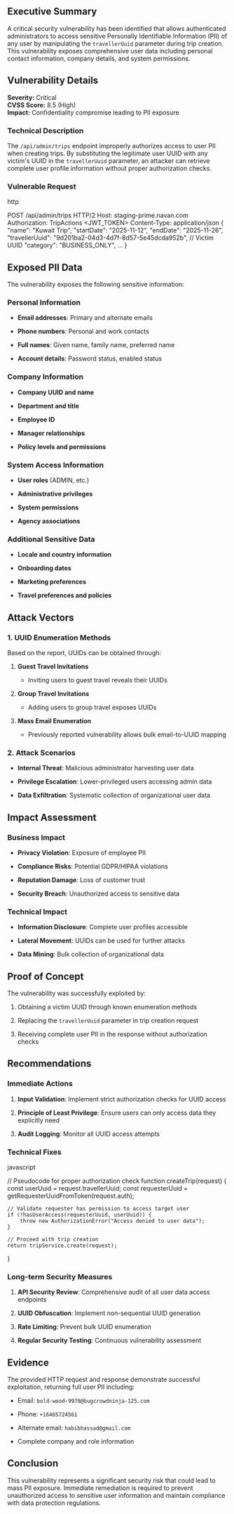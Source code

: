 ## Executive Summary

A critical security vulnerability has been identified that allows authenticated administrators to access sensitive Personally Identifiable Information (PII) of any user by manipulating the `travellerUuid` parameter during trip creation. This vulnerability exposes comprehensive user data including personal contact information, company details, and system permissions.

## Vulnerability Details

**Severity:** Critical  
**CVSS Score:** 8.5 (High)  
**Impact:** Confidentiality compromise leading to PII exposure

### Technical Description

The `/api/admin/trips` endpoint improperly authorizes access to user PII when creating trips. By substituting the legitimate user UUID with any victim's UUID in the `travellerUuid` parameter, an attacker can retrieve complete user profile information without proper authorization checks.

### Vulnerable Request

http

POST /api/admin/trips HTTP/2
Host: staging-prime.navan.com
Authorization: TripActions <JWT_TOKEN>
Content-Type: application/json
{
  "name": "Kuwait Trip",
  "startDate": "2025-11-12",
  "endDate": "2025-11-26",
  "travellerUuid": "9d201ba2-04d3-4d7f-8d57-5e45dcda952b", // Victim UUID
  "category": "BUSINESS_ONLY",
  ...
}

## Exposed PII Data

The vulnerability exposes the following sensitive information:

### Personal Information

- **Email addresses**: Primary and alternate emails
    
- **Phone numbers**: Personal and work contacts
    
- **Full names**: Given name, family name, preferred name
    
- **Account details**: Password status, enabled status
    

### Company Information

- **Company UUID and name**
    
- **Department and title**
    
- **Employee ID**
    
- **Manager relationships**
    
- **Policy levels and permissions**
    

### System Access Information

- **User roles** (ADMIN, etc.)
    
- **Administrative privileges**
    
- **System permissions**
    
- **Agency associations**
    

### Additional Sensitive Data

- **Locale and country information**
    
- **Onboarding dates**
    
- **Marketing preferences**
    
- **Travel preferences and policies**
    

## Attack Vectors

### 1. UUID Enumeration Methods

Based on the report, UUIDs can be obtained through:

1. **Guest Travel Invitations**
    
    - Inviting users to guest travel reveals their UUIDs
        
2. **Group Travel Invitations**
    
    - Adding users to group travel exposes UUIDs
        
3. **Mass Email Enumeration**
    
    - Previously reported vulnerability allows bulk email-to-UUID mapping
        

### 2. Attack Scenarios

- **Internal Threat**: Malicious administrator harvesting user data
    
- **Privilege Escalation**: Lower-privileged users accessing admin data
    
- **Data Exfiltration**: Systematic collection of organizational user data
    

## Impact Assessment

### Business Impact

- **Privacy Violation**: Exposure of employee PII
    
- **Compliance Risks**: Potential GDPR/HIPAA violations
    
- **Reputation Damage**: Loss of customer trust
    
- **Security Breach**: Unauthorized access to sensitive data
    

### Technical Impact

- **Information Disclosure**: Complete user profiles accessible
    
- **Lateral Movement**: UUIDs can be used for further attacks
    
- **Data Mining**: Bulk collection of organizational data
    

## Proof of Concept

The vulnerability was successfully exploited by:

1. Obtaining a victim UUID through known enumeration methods
    
2. Replacing the `travellerUuid` parameter in trip creation request
    
3. Receiving complete user PII in the response without authorization checks
    

## Recommendations

### Immediate Actions

1. **Input Validation**: Implement strict authorization checks for UUID access
    
2. **Principle of Least Privilege**: Ensure users can only access data they explicitly need
    
3. **Audit Logging**: Monitor all UUID access attempts
    

### Technical Fixes

javascript

// Pseudocode for proper authorization check
function createTrip(request) {
    const userUuid = request.travellerUuid;
    const requesterUuid = getRequesterUuidFromToken(request.auth);
    
    // Validate requester has permission to access target user
    if (!hasUserAccess(requesterUuid, userUuid)) {
        throw new AuthorizationError("Access denied to user data");
    }
    
    // Proceed with trip creation
    return tripService.create(request);
}

### Long-term Security Measures

1. **API Security Review**: Comprehensive audit of all user data access endpoints
    
2. **UUID Obfuscation**: Implement non-sequential UUID generation
    
3. **Rate Limiting**: Prevent bulk UUID enumeration
    
4. **Regular Security Testing**: Continuous vulnerability assessment
    

## Evidence

The provided HTTP request and response demonstrate successful exploitation, returning full user PII including:

- Email: `bold-wood-9978@bugcrowdninja-125.com`
    
- Phone: `+16465724561`
    
- Alternate email: `habibhassad@gmail.com`
    
- Complete company and role information
    

## Conclusion

This vulnerability represents a significant security risk that could lead to mass PII exposure. Immediate remediation is required to prevent unauthorized access to sensitive user information and maintain compliance with data protection regulations.